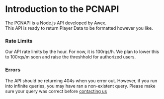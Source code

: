 # Introduction to the PCNAPI
The PCNAPI is a Node.js API developed by Awex.<br>
This API is ready to return Player Data to be formatted however you like.

### Rate Limits
Our API rate limits by the hour. For now, it is 100rqs/h. We plan to lower this to 100rqs/m soon and raise the threshhold for authorized users.

### Errors
The API should be returning 404s when you error out. However, if you run into infinite queries, you may have ran a non-existent query. Please make sure your query was correct before [contacting us](https://plaguecraft.xyz/contact)